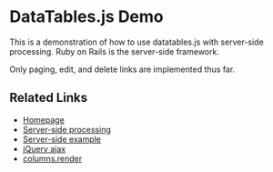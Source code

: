 # DataTables.js Demo

This is a demonstration of how to use datatables.js with server-side processing. Ruby on Rails is the server-side framework.

Only paging, edit, and delete links are implemented thus far.

## Related Links

- [Homepage](http://www.datatables.net/)
- [Server-side processing](https://datatables.net/manual/server-side)
- [Server-side example](http://www.datatables.net/examples/server_side/object_data.html)
- [jQuery ajax](https://datatables.net/reference/option/ajax)
- [columns.render](https://datatables.net/reference/option/columns.render)
